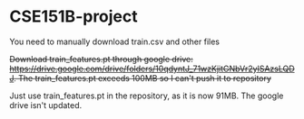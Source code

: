 # CSE151B-project

You need to manually download train.csv and other files

~~Download train_features.pt through google drive: https://drive.google.com/drive/folders/10qdyntJ_71wzKjitGNbVr2ylSAzsLQDJ. The train_features.pt exceeds 100MB so I can't push it to repository~~

Just use train_features.pt in the repository, as it is now 91MB. The google drive isn't updated.
